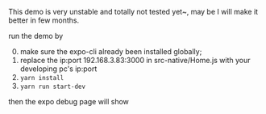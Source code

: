 This demo is very unstable and totally not tested yet~, may be I will make it better in few months.

run the demo by

0. make sure the expo-cli already been installed globally;
1. replace the ip:port 192.168.3.83:3000 in src-native/Home.js with your developing pc's ip:port
2. `yarn install`
3. `yarn run start-dev`

then the expo debug page will show
